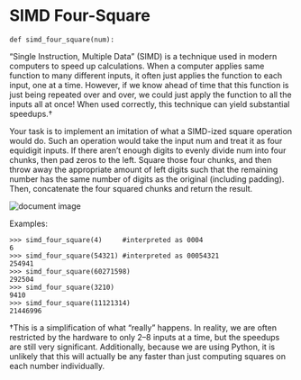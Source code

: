 # SIMD Four-Square

    def simd_four_square(num):

“Single Instruction, Multiple Data” (SIMD) is a technique used in modern computers to speed up calculations. When a computer applies same function to many different inputs, it often just applies the function to each input, one at a time. However, if we know ahead of time that this function is just being repeated over and over, we could just apply the function to all the inputs all at once! When used correctly, this technique can yield substantial speedups.†

Your task is to implement an imitation of what a SIMD-ized square operation would do. Such an operation would take the input num and treat it as four equidigit inputs. If there aren’t enough digits to evenly divide num into four chunks, then pad zeros to the left. Square those four chunks, and then throw away the appropriate amount of left digits such that the remaining number has the same number of digits as the original (including padding). Then, concatenate the four squared chunks and return the result.

![document image](https://i.imgur.com/bhDtlWS.png)



Examples:

    >>> simd_four_square(4)     #interpreted as 0004
    6
    >>> simd_four_square(54321) #interpreted as 00054321
    254941
    >>> simd_four_square(60271598)
    292504
    >>> simd_four_square(3210)
    9410
    >>> simd_four_square(11121314)
    21446996

†This is a simplification of what “really” happens. In reality, we are often restricted by the hardware to only 2–8 inputs at a time, but the speedups are still very significant. Additionally, because we are using Python, it is unlikely that this will actually be any faster than just computing squares on each number individually.